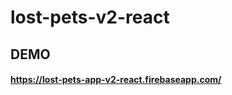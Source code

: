 # lost-pets-v2-react

<h2>DEMO</h2>
<h4><a href="https://lost-pets-app-v2-react.firebaseapp.com">https://lost-pets-app-v2-react.firebaseapp.com/</a></h4>
